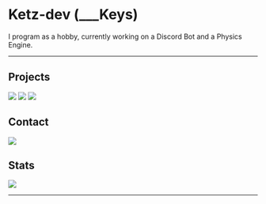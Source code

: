 # Ketz-dev (___Keys)

I program as a hobby, currently working on a Discord Bot and a Physics Engine.

---

## Projects

[![](https://img.shields.io/badge/Fall.js-%233178C6.svg?style=for-the-badge&logo=typescript&logoColor=white)](https://github.com/Ketz-dev/Fall.js)
[![](https://img.shields.io/badge/Sleepers-%23000.svg?style=for-the-badge&logo=curseforge&logoColor=white)](https://github.com/Ketz-dev/Sleepers)
[![](https://img.shields.io/badge/Common_Sense-%235865F2.svg?style=for-the-badge&logo=discord&logoColor=white)](https://github.com/Ketz-dev/common-sense)

## Contact
[![](https://img.shields.io/badge/______Keys%230007-%235865F2.svg?style=for-the-badge&logo=discord&logoColor=white)](https://discord.com/users/967968296555122688)

## Stats

[![](https://github-readme-stats.vercel.app/api?username=Ketz-dev&show_icons=true&bg_color=30363d&title_color=FFFFFF&text_color=FFFFFF&icon_color=4F94EF&hide_border=true&hide=stars)](https://github.com/Ketz-dev)

---
